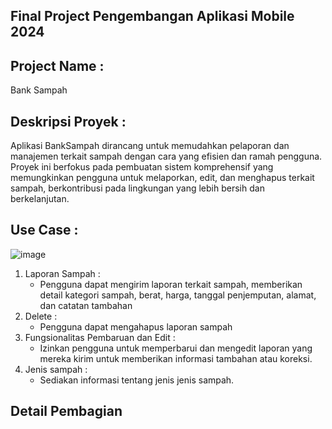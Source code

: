 ## Final Project Pengembangan Aplikasi Mobile 2024
## Project Name : 
Bank Sampah
## Deskripsi Proyek : 
Aplikasi BankSampah dirancang untuk memudahkan pelaporan dan manajemen terkait sampah dengan cara yang efisien dan ramah pengguna. Proyek ini berfokus pada pembuatan sistem komprehensif yang memungkinkan pengguna untuk melaporkan, edit, dan menghapus terkait sampah, berkontribusi pada lingkungan yang lebih bersih dan berkelanjutan.
## Use Case : 
![image](https://github.com/wilberttgr/PAMBankSampah/assets/115100647/a74d83a5-8cb8-406a-af99-f51eb2ae0632)
1. Laporan Sampah :
   - Pengguna dapat mengirim laporan terkait sampah, memberikan detail kategori sampah, berat, harga, tanggal penjemputan, alamat, dan catatan tambahan
2. Delete :
   - Pengguna dapat mengahapus laporan sampah
4. Fungsionalitas Pembaruan dan Edit :
   - Izinkan pengguna untuk memperbarui dan mengedit laporan yang mereka kirim untuk memberikan informasi tambahan atau koreksi.
5. Jenis sampah :
   - Sediakan informasi tentang jenis jenis sampah.
## Detail Pembagian

